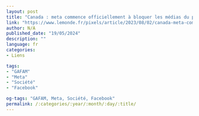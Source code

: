 ```yaml
---
layout: post
title: "Canada : meta commence officiellement à bloquer les médias du pays sur facebook et instagram"
link: "https://www.lemonde.fr/pixels/article/2023/08/02/canada-meta-commence-officiellement-a-bloquer-les-medias-du-pays_6184141_4408996.html"
author: N/A
published_date: "19/05/2024"
description: ""
language: fr
categories:
- Liens

tags:
- "GAFAM"
- "Meta"
- "Société"
- "Facebook"

og-tags: "GAFAM, Meta, Société, Facebook"
permalink: /:categories/:year/:month/:day/:title/
---
```

